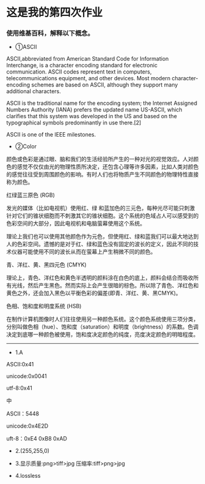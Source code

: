 # 这是我的第四次作业

### 使用维基百科，解释以下概念。
* ①ASCII

ASCII,abbreviated from American Standard Code for Information Interchange, is a character encoding standard for electronic communication. ASCII codes represent text in computers, telecommunications equipment, and other devices. Most modern character-encoding schemes are based on ASCII, although they support many additional characters.

ASCII is the traditional name for the encoding system; the Internet Assigned Numbers Authority (IANA) prefers the updated name US-ASCII, which clarifies that this system was developed in the US and based on the typographical symbols predominantly in use there.[2]

ASCII is one of the IEEE milestones. 

* ②Color

颜色或色彩是通过眼、脑和我们的生活经验所产生的一种对光的视觉效应。人对颜色的感觉不仅仅由光的物理性质所决定，还包含心理等许多因素，比如人类对颜色的感觉往往受到周围颜色的影响。有时人们也将物质产生不同颜色的物理特性直接称为颜色。 



红绿蓝三原色 (RGB)

发光的媒体（比如电视机）使用红、绿 和蓝加色的三元色，每种光尽可能只刺激针对它们的锥状细胞而不刺激其它的锥状细胞。这个系统的色域占人可以感受到的色彩空间的大部分，因此电视机和电脑萤幕使用这个系统。

理论上我们也可以使用其他颜色作为元色，但使用红、绿和蓝我们可以最大地达到人的色彩空间。遗憾的是对于红、绿和蓝色没有固定的波长的定义，因此不同的技术仪器可能使用不同的波长从而在萤幕上产生稍微不同的颜色。



青、洋红、黄、黑四元色 (CMYK)

理论上，青色、洋红色和黄色半透明的颜料涂在白色的底上，颜料会结合而吸收所有光线，然后产生黑色。然而实际上会产生很暗的棕色。所以除了青色、洋红色和黄色之外，还会加入黑色以平衡色彩的偏差(即青、洋红、黄、黑CMYK)。



色相、饱和度和明度系统 (HSB)

在制作计算机图像时人们往往使用另一种颜色系统。这个颜色系统使用三项分类，分别叫做色相（hue）、饱和度（saturation）和明度（brightness）的系数。色调决定到底哪一种颜色被使用，饱和度决定颜色的纯度，亮度决定颜色的明暗程度。 

 *** 

 * 1.A

 ASCII:0x41

 unicode:0x0041

 utf-8:0x41



 中

 ASCII：5448

 unicode:0x4E2D

 uft-8：0xE4 0xB8 0xAD


 * 2.(255,255,0)

 * 3.显示质量:png>tiff>jpg
     压缩率:tiff>png>jpg

* 4.lossless     

